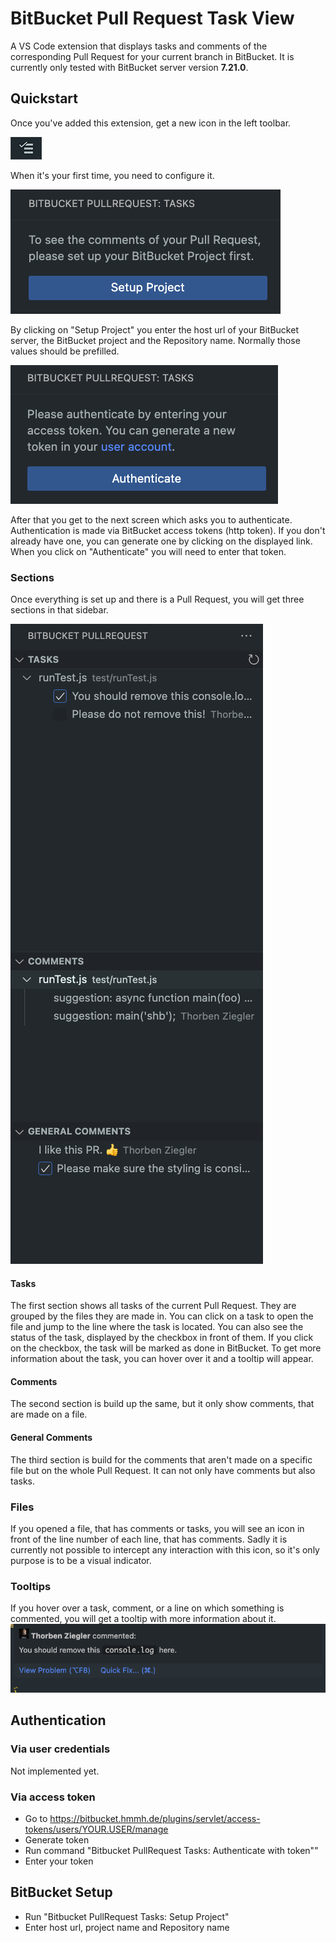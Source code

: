 # BitBucket Pull Request Task View

A VS Code extension that displays tasks and comments of the corresponding Pull Request for your current branch in BitBucket. It is currently only tested with BitBucket server version **7.21.0**.

## Quickstart

Once you've added this extension, get a new icon in the left toolbar.

![Toolbar](https://raw.githubusercontent.com/hmmh/vscode-bitbucket-pullrequest-extension/main/docs/assets/toolbar-icon.png)

When it's your first time, you need to configure it.

![Startup screen](https://raw.githubusercontent.com/hmmh/vscode-bitbucket-pullrequest-extension/main/docs/assets/startup-screen.png)

By clicking on "Setup Project" you enter the host url of your BitBucket server, the BitBucket project and the Repository name. Normally those values should be prefilled.

![Authentication screen](https://raw.githubusercontent.com/hmmh/vscode-bitbucket-pullrequest-extension/main/docs/assets/authentication-screen.png)

After that you get to the next screen which asks you to authenticate. Authentication is made via BitBucket access tokens (http token). If you don't already have one, you can generate one by clicking on the displayed link. When you click on "Authenticate" you will need to enter that token.

### Sections
Once everything is set up and there is a Pull Request, you will get three sections in that sidebar.

![Tasks and Comments](https://raw.githubusercontent.com/hmmh/vscode-bitbucket-pullrequest-extension/main/docs/assets/views.png)

#### Tasks
The first section shows all tasks of the current Pull Request. They are grouped by the files they are made in. You can click on a task to open the file and jump to the line where the task is located.
You can also see the status of the task, displayed by the checkbox in front of them. If you click on the checkbox, the task will be marked as done in BitBucket. 
To get more information about the task, you can hover over it and a tooltip will appear.

#### Comments
The second section is build up the same, but it only show comments, that are made on a file.

#### General Comments
The third section is build for the comments that aren't made on a specific file but on the whole Pull Request. It can not only have comments but also tasks.

### Files
If you opened a file, that has comments or tasks, you will see an icon in front of the line number of each line, that has comments. Sadly it is currently not possible to intercept any interaction with this icon, so it's only purpose is to be a visual indicator.

### Tooltips

If you hover over a task, comment, or a line on which something is commented, you will get a tooltip with more information about it.
![Tooltip](https://raw.githubusercontent.com/hmmh/vscode-bitbucket-pullrequest-extension/main/docs/assets/tooltip.png)

## Authentication

### Via user credentials
Not implemented yet.

### Via access token
* Go to https://bitbucket.hmmh.de/plugins/servlet/access-tokens/users/YOUR.USER/manage
* Generate token
* Run command "Bitbucket PullRequest Tasks: Authenticate with token""
* Enter your token

## BitBucket Setup

* Run "Bitbucket PullRequest Tasks: Setup Project"
* Enter host url, project name and Repository name
